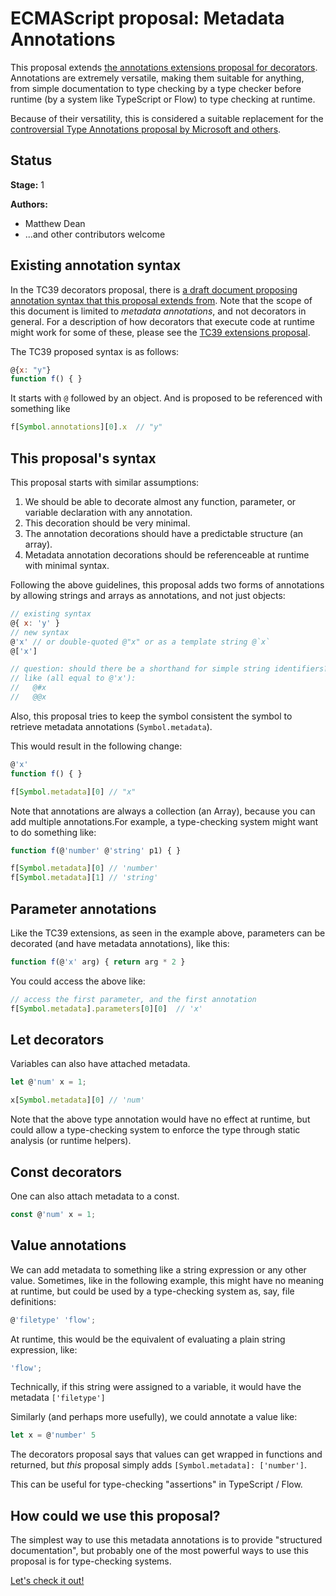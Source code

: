 # ECMAScript proposal: Metadata Annotations

This proposal extends [the annotations extensions proposal for decorators](https://github.com/tc39/proposal-decorators/blob/master/EXTENSIONS.md). Annotations are extremely versatile, making them suitable for anything, from simple documentation to type checking by a type checker before runtime (by a system like TypeScript or Flow) to type checking at runtime.

Because of their versatility, this is considered a suitable replacement for the [controversial Type Annotations proposal by Microsoft and others](https://github.com/tc39/proposal-type-annotations).

## Status

**Stage:** 1

**Authors:**

- Matthew Dean
- ...and other contributors welcome

## Existing annotation syntax

In the TC39 decorators proposal, there is [a draft document proposing annotation syntax that this proposal extends from](https://github.com/tc39/proposal-decorators/blob/master/EXTENSIONS.md). Note that the scope of this document is limited to _metadata annotations_, and not decorators in general. For a description of how decorators that execute code at runtime might work for some of these, please see the [TC39 extensions proposal](https://github.com/tc39/proposal-decorators/blob/master/EXTENSIONS.md).

The TC39 proposed syntax is as follows:
```js
@{x: "y"}
function f() { }
```
It starts with `@` followed by an object. And is proposed to be referenced with something like
```js
f[Symbol.annotations][0].x  // "y"
```

## This proposal's syntax

This proposal starts with similar assumptions:

1. We should be able to decorate almost any function, parameter, or variable declaration with any annotation.
2. This decoration should be very minimal.
3. The annotation decorations should have a predictable structure (an array).
4. Metadata annotation decorations should be referenceable at runtime with minimal syntax.

Following the above guidelines, this proposal adds two forms of annotations by allowing strings and arrays as annotations, and not just objects:
```js
// existing syntax
@{ x: 'y' } 
// new syntax
@'x' // or double-quoted @"x" or as a template string @`x`
@['x']

// question: should there be a shorthand for simple string identifiers?
// like (all equal to @'x'):
//   @#x
//   @@x
```
Also, this proposal tries to keep the symbol consistent the symbol to retrieve metadata annotations (`Symbol.metadata`).

This would result in the following change:
```js
@'x'
function f() { }

f[Symbol.metadata][0] // "x"
```
Note that annotations are always a collection (an Array), because you can add multiple annotations.For example, a type-checking system might want to do something like:
```js
function f(@'number' @'string' p1) { }

f[Symbol.metadata][0] // 'number'
f[Symbol.metadata][1] // 'string'
```

## Parameter annotations

Like the TC39 extensions, as seen in the example above, parameters can be decorated (and have metadata annotations), like this:
```js
function f(@'x' arg) { return arg * 2 }
```

You could access the above like:
```js
// access the first parameter, and the first annotation
f[Symbol.metadata].parameters[0][0]  // 'x'
```

## Let decorators
Variables can also have attached metadata.

```js
let @'num' x = 1;

x[Symbol.metadata][0] // 'num'
```

Note that the above type annotation would have no effect at runtime, but could allow a type-checking system to enforce the type through static analysis (or runtime helpers).

## Const decorators
One can also attach metadata to a const.

```js
const @'num' x = 1;
```

## Value annotations

We can add metadata to something like a string expression or any other value. Sometimes, like in the following example, this might have no meaning at runtime, but could be used by a type-checking system as, say, file definitions:
```js
@'filetype' 'flow';
```
At runtime, this would be the equivalent of evaluating a plain string expression, like:
```js
'flow';
```
Technically, if this string were assigned to a variable, it would have the metadata `['filetype']`

Similarly (and perhaps more usefully), we could annotate a value like:
```js
let x = @'number' 5
```
The decorators proposal says that values can get wrapped in functions and returned, but _this_ proposal simply adds `[Symbol.metadata]: ['number']`.

This can be useful for type-checking "assertions" in TypeScript / Flow.

## How could we use this proposal?

The simplest way to use this metadata annotations is to provide "structured documentation", but probably one of the most powerful ways to use this proposal is for type-checking systems.

[Let's check it out!](./types_as_annotations.md)